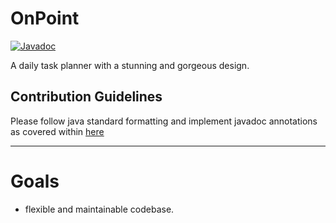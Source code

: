 # OnPoint


[![Javadoc](https://img.shields.io/badge/JavaDoc-Online-green)](https://jjszaniszlo.github.io/groupApplication/javadoc/)

A daily task planner with a stunning and gorgeous design.

## Contribution Guidelines
Please follow java standard formatting and implement javadoc annotations as covered within [here](TeamConventions.md)

---

# Goals
- flexible and maintainable codebase.
